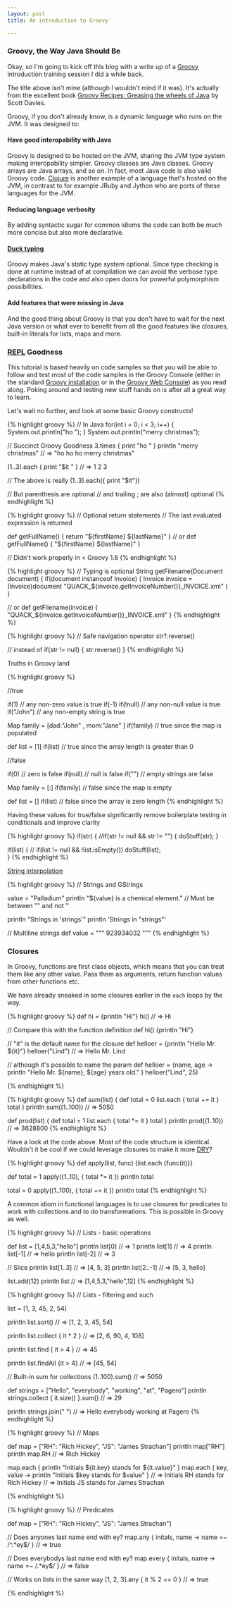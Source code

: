 ```yaml
---
layout: post
title: An introduction to Groovy

---
```


### Groovy, the Way Java Should Be

Okay, so I'm going to kick off this blog with a write up of a [Groovy](http://groovy.codehaus.org/) introduction training session I did a while back. 

The title above isn't mine (although I wouldn't mind if it was). It's actually from the excellent book [Groovy Recipes: Greasing the wheels of Java](http://pragprog.com/book/sdgrvr/groovy-recipes) by Scott Davies. 

Groovy, if you don't already know, is a dynamic language who runs on the JVM. It was designed to:

#### Have good interopability with Java

Groovy is designed to be hosted on the JVM, sharing the JVM type system making interopability simpler. 
Groovy classes are Java classes. Groovy arrays are Java arrays, and so on. In fact, most Java code is also valid Groovy code. [Clojure](http://clojure.org/jvm_hosted) is another example of a language that's hosted on the JVM, in contrast to for example JRuby and Jython who are ports of these languages for the JVM.

#### Reducing language verbosity
By adding syntactic sugar for common idioms the code can both be much more concise but also more declarative. 
#### [Duck typing](http://en.wikipedia.org/wiki/Duck_typing)
Groovy makes Java's static type system optional. Since type checking is done at runtime instead of at compilation we can avoid the verbose type declarations in the code and also open doors for powerful polymorphism possibilities.


#### Add features that were missing in Java
And the good thing about Groovy is that you don't have to wait for the next Java version or what ever to benefit from all the good features like closures, built-in literals for lists, maps and more.


### [REPL](http://en.wikipedia.org/wiki/Read%E2%80%93eval%E2%80%93print_loop) Goodness    

This tutorial is based heavily on code samples so that you will be able to follow and test most of the code samples in the Groovy Console (either in the standard [Groovy installation](http://groovy.codehaus.org/) or in the [Groovy Web Console](http://groovyconsole.appspot.com/)) as you read along. Poking around and testing new stuff hands on is after all a great way to learn.

Let's wait no further, and look at some basic Groovy constructs!

{% highlight groovy %}
// In Java
for(int i = 0; i < 3; i++) {
  System.out.println("ho ");
}
System.out.println("merry christmas");

// Succinct Groovy Goodness
3.times { print "ho " }
println "merry christmas"
// => "ho ho ho merry christmas"


(1..3).each { print "$it " }
// => 1 2 3

// The above is really
(1..3).each({ print "$it"})

// But parenthesis are optional
// and trailing ; are also (almost) optional
{% endhighlight %}

{% highlight groovy %}
// Optional return statements
// The last evaluated expression is returned

def getFullName() {
  return "${firstName} ${lastName}"
}
// or
def getFullName() {
  "${firstName} ${lastName}"
}

// Didn't work properly in < Groovy 1.6
{% endhighlight %}

{% highlight groovy %}
// Typing is optional
String getFilename(Document document) {
  if(document instanceof Invoice) {
    Invoice invoice = (Invoice)document
    "QUACK_${invoice.getInvoiceNumber()}_INVOICE.xml"
  }
}

// or
def getFilename(invoice) {
  "QUACK_${invoice.getInvoiceNumber()}_INVOICE.xml"
}
{% endhighlight %}


{% highlight groovy %}
// Safe navigation operator
str?.reverse()

// instead of
if(str != null) {
  str.reverse()
}
{% endhighlight %}

Truths in Groovy land

{% highlight groovy %}

//true

if(1) // any non-zero value is true
if(-1)
if(!null) // any non-null value is true
if("John") // any non-empty string is true

Map family = [dad:"John" , mom:"Jane" ]
if(family) // true since the map is populated

def list = [1]
if(list) // true since the array length is greater than 0


//false

if(0) // zero is false
if(null) // null is false
if("") // empty strings are false

Map family = [:]
if(family) // false since the map is empty

def list = []
if(list) // false since the array is zero length
{% endhighlight %}

Having these values for true/false significantly remove boilerplate testing in conditionals and improve clarity

{% highlight groovy %}
if(str) {
//if(str != null && str != "") {
  doStuff(str);
}

if(list) {
// if(list != null && !list.isEmpty())
  doStuff(list);  
}
{% endhighlight %}

[String interpolation](http://en.wikipedia.org/wiki/String_interpolation)

{% highlight groovy %}
// Strings and GStrings

value = "Palladium"
println "${value} is a chemical element."
// Must be between "" and not ''

println "Strings in 'strings'"
println 'Strings in "strings"'

// Multiline strings
def value = 
"""<invoice id="2">
  <invoiceNumber>923934032</invoiceNumber>
</invoice>
"""
{% endhighlight %}

### Closures

In Groovy, functions are first class objects, which means that you can treat them like any other value. Pass them as arguments, return function values from other functions etc.

We have already sneaked in some closures earlier in the ``each`` loops by the way.

{% highlight groovy %}
def hi = {println "Hi"}
hi()
// => Hi

// Compare this with the function definition
def hi() {println "Hi"}

// "it" is the default name for the closure
def helloer = {println "Hello Mr. ${it}"}
helloer("Lind")
// => Hello Mr. Lind

// although it's possible to name the param
def helloer = {name, age -> 
  println "Hello Mr. ${name}, ${age} years old."
}
helloer("Lind", 25)

{% endhighlight %}

{% highlight groovy %}
def sum(list) {
    def total = 0
    list.each {
        total += it
    }
    total
}
println sum((1..100))
// => 5050

def prod(list) {
    def total = 1
    list.each {
        total *= it
    }
    total
}
println prod((1..10))
// => 3628800
{% endhighlight %}

Have a look at the code above. Most of the code structure is identical. Wouldn't it be cool if we could leverage closures to make it more [DRY](http://en.wikipedia.org/wiki/Don't_repeat_yourself)?

{% highlight groovy %}
def apply(list, func) {list.each {func(it)}}

def total = 1
apply((1..10), { total *= it })
println total


total = 0
apply((1..100), { total += it })
println total
{% endhighlight %}

A common idiom in functional languages is to use closures for predicates to work with collections and to do transformations. This is possible in Groovy as well.

{% highlight groovy %}
//  Lists - basic operations

def list = [1,4,5,3,"hello"]
println list[0]
// => 1
println list[1]
// => 4
println list[-1]
// => hello
println list[-2]
// => 3

// Slice
println list[1..3]
// => [4, 5, 3]
println list[2..-1]
// => [5, 3, hello]

list.add(12)
println list
// => [1,4,5,3,"hello",12]
{% endhighlight %}

{% highlight groovy %}
// Lists - filtering and such

list = [1, 3, 45, 2, 54]

println list.sort()
// => [1, 2, 3, 45, 54]

println list.collect { it * 2 }
// => [2, 6, 90, 4, 108]

println list.find { it > 4 }
// => 45

println list.findAll {it > 4}
// => [45, 54]

// Built-in sum for collections
(1..100).sum()
// => 5050

def strings = ["Hello", "everybody", "working", "at", "Pagero"]
println strings.collect { it.size() }.sum()
// => 29

println strings.join(" ")
// => Hello everybody working at Pagero
{% endhighlight %}

{% highlight groovy %}
// Maps

def map = ["RH": "Rich Hickey", "JS": "James Strachan"]
println map["RH"]
println map.RH
// => Rich Hickey

map.each { 
    println "Initials ${it.key} stands for ${it.value}"
}
map.each { key, value ->
    println "Initials $key stands for $value"
}
// => Initials RH stands for Rich Hickey
// => Initials JS stands for James Strachan

{% endhighlight %}


{% highlight groovy %}
// Predicates

def map = ["RH": "Rich Hickey", "JS": "James Strachan"]

// Does anyones last name end with ey?
map.any { initals, name ->
    name =~ /^.*ey$/
}
// => true

// Does everybodys last name end with ey?
map.every { initals, name ->
    name =~ /.*ey$/
}
// => false

// Works on lists in the same way
[1, 2, 3].any { it % 2 == 0 }
// => true

{% endhighlight %}








